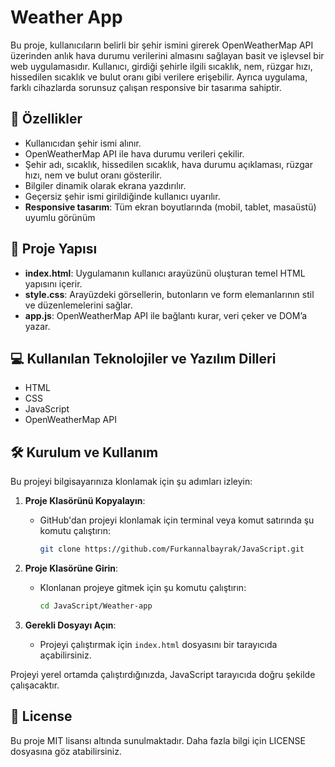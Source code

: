 
# Weather App
Bu proje, kullanıcıların belirli bir şehir ismini girerek OpenWeatherMap API üzerinden anlık hava durumu verilerini almasını sağlayan basit ve işlevsel bir web uygulamasıdır. Kullanıcı, girdiği şehirle ilgili sıcaklık, nem, rüzgar hızı, hissedilen sıcaklık ve bulut oranı gibi verilere erişebilir. Ayrıca uygulama, farklı cihazlarda sorunsuz çalışan responsive bir tasarıma sahiptir.


## 🚀 Özellikler

- Kullanıcıdan şehir ismi alınır.
- OpenWeatherMap API ile hava durumu verileri çekilir.
- Şehir adı, sıcaklık, hissedilen sıcaklık, hava durumu açıklaması, rüzgar hızı, nem ve bulut oranı gösterilir.
- Bilgiler dinamik olarak ekrana yazdırılır.
- Geçersiz şehir ismi girildiğinde kullanıcı uyarılır.
- **Responsive tasarım**: Tüm ekran boyutlarında (mobil, tablet, masaüstü) uyumlu görünüm

## 📂 Proje Yapısı

- **index.html**: Uygulamanın kullanıcı arayüzünü oluşturan temel HTML yapısını içerir.
- **style.css**: Arayüzdeki görsellerin, butonların ve form elemanlarının stil ve düzenlemelerini sağlar.
- **app.js**: OpenWeatherMap API ile bağlantı kurar, veri çeker ve DOM’a yazar.


## 💻 Kullanılan Teknolojiler ve Yazılım Dilleri
- HTML
- CSS
- JavaScript
- OpenWeatherMap API

## 🛠 Kurulum ve Kullanım

Bu projeyi bilgisayarınıza klonlamak için şu adımları izleyin:

1. **Proje Klasörünü Kopyalayın**:
   - GitHub'dan projeyi klonlamak için terminal veya komut satırında şu komutu çalıştırın:
     ```bash
     git clone https://github.com/Furkannalbayrak/JavaScript.git
     ```

2. **Proje Klasörüne Girin**:
   - Klonlanan projeye gitmek için şu komutu çalıştırın:
     ```bash
     cd JavaScript/Weather-app
     ```

3. **Gerekli Dosyayı Açın**:
   - Projeyi çalıştırmak için `index.html` dosyasını bir tarayıcıda açabilirsiniz.

Projeyi yerel ortamda çalıştırdığınızda, JavaScript tarayıcıda doğru şekilde çalışacaktır.


## 📜 License
Bu proje MIT lisansı altında sunulmaktadır. Daha fazla bilgi için LICENSE dosyasına göz atabilirsiniz.


